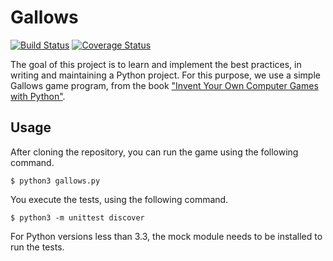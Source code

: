 # Gallows

[![Build Status](https://travis-ci.org/Chennaipy/hangman.svg?branch=master)](https://travis-ci.org/Chennaipy/hangman)
[![Coverage Status](https://img.shields.io/coveralls/Chennaipy/hangman.svg?style=flat)](https://coveralls.io/r/Chennaipy/hangman)

The goal of this project is to learn and implement the best practices,
in writing and maintaining a Python project. For this purpose, we use
a simple Gallows game program, from the book ["Invent Your Own
Computer Games with Python"](http://inventwithpython.com/chapters/).

## Usage

After cloning the repository, you can run the game using the following
command.

    $ python3 gallows.py

You execute the tests, using the following command.

    $ python3 -m unittest discover

For Python versions less than 3.3, the mock module needs to be
installed to run the tests.
